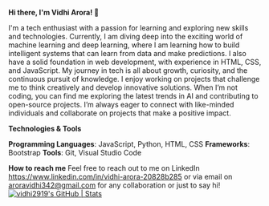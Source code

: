 **Hi there, I'm Vidhi Arora! 👋**

I'm a tech enthusiast with a passion for learning and exploring new skills and technologies. Currently, I am diving deep into the exciting world of machine learning and deep learning, where I am learning how to build intelligent systems that can learn from data and make predictions. I also have a solid foundation in web development, with experience in HTML, CSS, and JavaScript. My journey in tech is all about growth, curiosity, and the continuous pursuit of knowledge. I enjoy working on projects that challenge me to think creatively and develop innovative solutions. When I’m not coding, you can find me exploring the latest trends in AI and contributing to open-source projects. I’m always eager to connect with like-minded individuals and collaborate on projects that make a positive impact.

**Technologies & Tools**

**Programming Languages**: JavaScript, Python, HTML, CSS
**Frameworks**: Bootstrap
**Tools**: Git, Visual Studio Code


**How to reach me**
Feel free to reach out to me on LinkedIn https://www.linkedin.com/in/vidhi-arora-20828b285 or via email on aroravidhi342@gmail.com for any collaboration or just to say hi!
[![vidhi2919's GitHub | Stats](https://stats.quine.sh/vidhi2919/github?theme=dark)](https://quine.sh?utm_source=widgets&utm_campaign=vidhi2919)
<!---
vidhi2919/vidhi2919 is a ✨ special ✨ repository because its `README.md` (this file) appears on your GitHub profile.
You can click the Preview link to take a look at your changes.
--->
